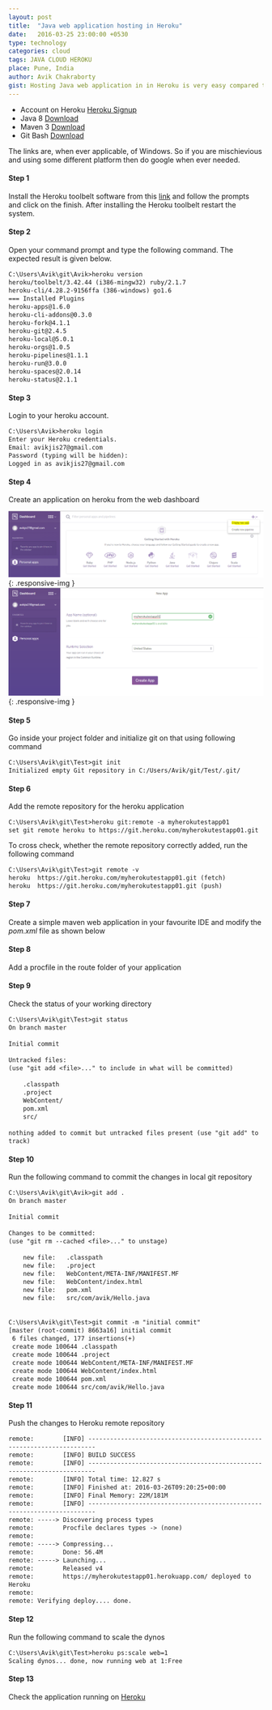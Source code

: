 ```yaml
---
layout: post
title:  "Java web application hosting in Heroku"
date:   2016-03-25 23:00:00 +0530
type: technology
categories: cloud
tags: JAVA CLOUD HEROKU
place: Pune, India
author: Avik Chakraborty
gist: Hosting Java web application in in Heroku is very easy compared to the other cloud PAAS. Before being started be ready with the following software
---
```


 - Account on Heroku [Heroku Signup](https://id.heroku.com/login)
 - Java 8 [Download](http://www.oracle.com/technetwork/java/javase/downloads/jdk8-downloads-2133151.html)
 - Maven 3 [Download](https://maven.apache.org/download.cgi)
 - Git Bash [Download](https://git-scm.com/downloads)
 
The links are, when ever applicable, of Windows. So if you are mischievious and using some different platform then do google when ever needed.

#### Step 1
Install the Heroku toolbelt software from this [link](https://toolbelt.heroku.com/windows) and follow the prompts and click on the finish. After installing the Heroku toolbelt restart the system.

#### Step 2
Open your command prompt and type the following command. The expected result is given below.
	
    C:\Users\Avik\git\Avik>heroku version
	heroku/toolbelt/3.42.44 (i386-mingw32) ruby/2.1.7
	heroku-cli/4.28.2-9156ffa (386-windows) go1.6
	=== Installed Plugins
	heroku-apps@1.6.0
	heroku-cli-addons@0.3.0
	heroku-fork@4.1.1
	heroku-git@2.4.5
	heroku-local@5.0.1
	heroku-orgs@1.0.5
	heroku-pipelines@1.1.1
	heroku-run@3.0.0
	heroku-spaces@2.0.14
	heroku-status@2.1.1

#### Step 3
Login to your heroku account.

	C:\Users\Avik>heroku login
	Enter your Heroku credentials.
	Email: avikjis27@gmail.com
	Password (typing will be hidden):
	Logged in as avikjis27@gmail.com

#### Step 4
Create an application on heroku from the web dashboard

![Heroku - Application creation](/images/blogs/2016-03-25-heroku-java-deploy/createapp1.PNG "Application creation on Heroku"){: .responsive-img } 
![Heroku - Application configuration](/images/blogs/2016-03-25-heroku-java-deploy/createapp2.PNG "Application configuration"){: .responsive-img } 	

#### Step 5
Go inside your project folder and initialize git on that using following command

	C:\Users\Avik\git\Test>git init
	Initialized empty Git repository in C:/Users/Avik/git/Test/.git/

#### Step 6
Add the remote repository for the heroku application

	C:\Users\Avik\git\Test>heroku git:remote -a myherokutestapp01
	set git remote heroku to https://git.heroku.com/myherokutestapp01.git

To cross check, whether the remote repository correctly added, run the following command

	C:\Users\Avik\git\Test>git remote -v
	heroku  https://git.heroku.com/myherokutestapp01.git (fetch)
	heroku  https://git.heroku.com/myherokutestapp01.git (push)

#### Step 7
Create a simple maven web application in your favourite IDE and modify the *pom.xml* file as shown below
<script src="https://gist.github.com/avikjis27/64c3fa61df1dc50e24a6.js"></script>

#### Step 8
Add a procfile in the route folder of your application
<script src="https://gist.github.com/avikjis27/14746257672fdbe26b3c.js"></script>

#### Step 9
Check the status of your working directory

	C:\Users\Avik\git\Test>git status
	On branch master

	Initial commit

	Untracked files:
	(use "git add <file>..." to include in what will be committed)

        .classpath
        .project
        WebContent/
        pom.xml
        src/

	nothing added to commit but untracked files present (use "git add" to track)
	
#### Step 10
Run the following command to commit the changes in local git repository

	C:\Users\Avik\git\Avik>git add .
	On branch master

	Initial commit

	Changes to be committed:
	(use "git rm --cached <file>..." to unstage)

        new file:   .classpath
        new file:   .project
        new file:   WebContent/META-INF/MANIFEST.MF
        new file:   WebContent/index.html
        new file:   pom.xml
        new file:   src/com/avik/Hello.java


	C:\Users\Avik\git\Test>git commit -m "initial commit"
	[master (root-commit) 8663a16] initial commit
	 6 files changed, 177 insertions(+)
	 create mode 100644 .classpath
	 create mode 100644 .project
	 create mode 100644 WebContent/META-INF/MANIFEST.MF
	 create mode 100644 WebContent/index.html
	 create mode 100644 pom.xml
	 create mode 100644 src/com/avik/Hello.java

#### Step 11
Push the changes to Heroku remote repository

	remote:        [INFO] ------------------------------------------------------------------------
	remote:        [INFO] BUILD SUCCESS
	remote:        [INFO] ------------------------------------------------------------------------
	remote:        [INFO] Total time: 12.827 s
	remote:        [INFO] Finished at: 2016-03-26T09:20:25+00:00
	remote:        [INFO] Final Memory: 22M/181M
	remote:        [INFO] ------------------------------------------------------------------------
	remote: -----> Discovering process types
	remote:        Procfile declares types -> (none)
	remote:
	remote: -----> Compressing...
	remote:        Done: 56.4M
	remote: -----> Launching...
	remote:        Released v4
	remote:        https://myherokutestapp01.herokuapp.com/ deployed to Heroku
	remote:
	remote: Verifying deploy.... done.

#### Step 12
Run the following command to scale the dynos


	C:\Users\Avik\git\Test>heroku ps:scale web=1
	Scaling dynos... done, now running web at 1:Free

#### Step 13
Check the application running on [Heroku](https://myherokutestapp01.herokuapp.com/)